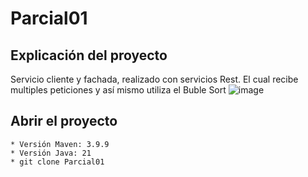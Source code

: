 # Parcial01
## Explicación del proyecto

Servicio cliente y fachada, realizado con servicios Rest.
El cual recibe multiples peticiones y así mismo utiliza el Buble Sort
![image](https://github.com/user-attachments/assets/5aa87985-2edb-4251-972b-28a5d231bcc9)


## Abrir el proyecto

```
* Versión Maven: 3.9.9
* Versión Java: 21
* git clone Parcial01
```
